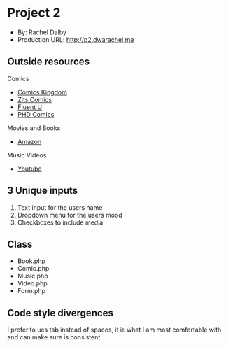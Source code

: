 # Project 2
+ By: Rachel Dalby
+ Production URL: <http://p2.dwarachel.me>

## Outside resources
Comics
+ [Comics Kingdom](http://comicskingdom.com/)
+ [Zits Comics](http://zitscomics.com/)
+ [Fluent U](https://www.fluentu.com/blog/english/learning-english-through-comics/)
+ [PHD Comics](http://phdcomics.com/comics/archive.php?comicid=946)

Movies and Books
+ [Amazon](http://www.amazon.com)

Music Videos
+ [Youtube](http://www.youtube.com)

## 3 Unique inputs


1. Text input for the users name
2. Dropdown menu for the users mood
3. Checkboxes to include media

## Class
+ Book.php
+ Comic.php
+ Music.php
+ Video.php
+ Form.php

## Code style divergences
I prefer to ues tab instead of spaces, it is what I am most comfortable with and can make sure is consistent.


